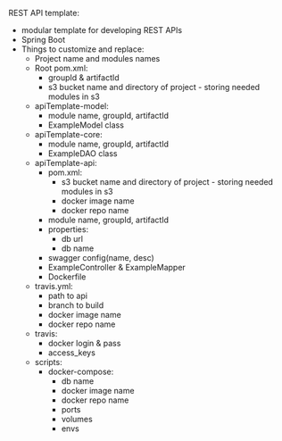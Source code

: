 REST API template:

- modular template for developing REST APIs
- Spring Boot
- Things to customize and replace:
    - Project name and modules names
    - Root pom.xml: 
        - groupId & artifactId 
        - s3 bucket name and directory of project - storing needed modules in s3
    - apiTemplate-model:
        - module name, groupId, artifactId
        - ExampleModel class
    - apiTemplate-core:
        - module name,  groupId, artifactId
        - ExampleDAO class
    - apiTemplate-api:
        - pom.xml:
            - s3 bucket name and directory of project - storing needed modules in s3
            - docker image name
            - docker repo name
        - module name,  groupId, artifactId
        - properties:
            - db url
            - db name
        - swagger config(name, desc)
        - ExampleController & ExampleMapper
        - Dockerfile
    - travis.yml:
        - path to api
        - branch to build
        - docker image name
        - docker repo name
    - travis:
        - docker login & pass
        - access_keys
    - scripts:
        - docker-compose:
          - db name
          - docker image name
          - docker repo name
          - ports
          - volumes
          - envs